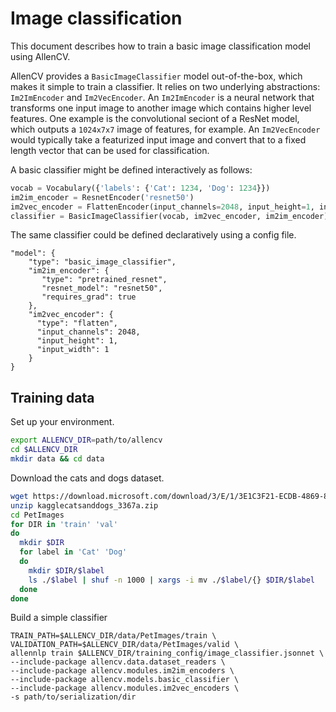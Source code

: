 # Image classification

This document describes how to train a basic image classification model using AllenCV.

AllenCV provides a `BasicImageClassifier` model out-of-the-box, which makes it simple to train
a classifier. It relies on two underlying abstractions: `Im2ImEncoder` and `Im2VecEncoder`. An
`Im2ImEncoder` is a neural network that transforms one input image to another image which
contains higher level features. One example is the convolutional seciont of a ResNet model,
which outputs a `1024x7x7` image of features, for example. An `Im2VecEncoder` would typically
take a featurized input image and convert that to a fixed length vector that can be used
for classification.

A basic classifier might be defined interactively as follows:

```python
vocab = Vocabulary({'labels': {'Cat': 1234, 'Dog': 1234}})
im2im_encoder = ResnetEncoder('resnet50')
im2vec_encoder = FlattenEncoder(input_channels=2048, input_height=1, input_width=1)
classifier = BasicImageClassifier(vocab, im2vec_encoder, im2im_encoder)
```

The same classifier could be defined declaratively using a config file.

```
"model": {
    "type": "basic_image_classifier",
    "im2im_encoder": {
       "type": "pretrained_resnet",
       "resnet_model": "resnet50",
       "requires_grad": true
    },
    "im2vec_encoder": {
      "type": "flatten",
      "input_channels": 2048,
      "input_height": 1,
      "input_width": 1
    }
}
```


## Training data

Set up your environment.

```bash
export ALLENCV_DIR=path/to/allencv
cd $ALLENCV_DIR
mkdir data && cd data
```

Download the cats and dogs dataset.

```bash
wget https://download.microsoft.com/download/3/E/1/3E1C3F21-ECDB-4869-8368-6DEBA77B919F/kagglecatsanddogs_3367a.zip
unzip kagglecatsanddogs_3367a.zip
cd PetImages
for DIR in 'train' 'val'
do
  mkdir $DIR
  for label in 'Cat' 'Dog'
  do
    mkdir $DIR/$label
    ls ./$label | shuf -n 1000 | xargs -i mv ./$label/{} $DIR/$label
  done
done
```

Build a simple classifier

```
TRAIN_PATH=$ALLENCV_DIR/data/PetImages/train \
VALIDATION_PATH=$ALLENCV_DIR/data/PetImages/valid \
allennlp train $ALLENCV_DIR/training_config/image_classifier.jsonnet \
--include-package allencv.data.dataset_readers \
--include-package allencv.modules.im2im_encoders \
--include-package allencv.models.basic_classifier \
--include-package allencv.modules.im2vec_encoders \
-s path/to/serialization/dir
```